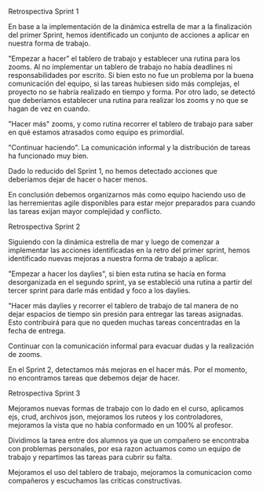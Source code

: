 Retrospectiva Sprint 1

En base a la implementación de la dinámica estrella de mar a la finalización del primer Sprint, hemos identificado un conjunto de acciones a aplicar en nuestra forma de trabajo.

"Empezar a hacer" el tablero de trabajo y establecer una rutina para los zooms. Al no implementar un tablero de trabajo no había deadlines ni responsabilidades por escrito. Si bien esto no fue un problema por la buena comunicación del equipo, si las tareas hubiesen sido más complejas, el proyecto no se habría realizado en tiempo y forma. Por otro lado, se detectó que deberíamos establecer una rutina para realizar los zooms y no que se hagan de vez en cuando.

"Hacer más" zooms, y como rutina recorrer el tablero de trabajo para saber en qué estamos atrasados como equipo es primordial.

"Continuar haciendo". La comunicación informal y la distribución de tareas ha funcionado muy bien.

Dado lo reducido del Sprint 1, no hemos detectado acciones que deberíamos dejar de hacer o hacer menos.

En conclusión debemos organizarnos más como equipo haciendo uso de las herremientas agile disponibles para estar mejor preparados para cuando las tareas exijan mayor complejidad y conflicto.


Retrospectiva Sprint 2

Siguiendo con la dinámica estrella de mar y luego de comenzar a implementar las acciones identificadas en la retro del primer sprint, hemos identificado nuevas mejoras a nuestra forma de trabajo a aplicar.

"Empezar a hacer los daylies", si bien esta rutina se hacía en forma desorganizada en el segundo sprint, ya se estableció una rutina a partir del tercer sprint para darle más entidad y foco a los daylies.

"Hacer más daylies y recorrer el tablero de trabajo de tal manera de no dejar espacios de tiempo sin presión para entregar las tareas asignadas. Esto contribuirá para que no queden muchas tareas concentradas en la fecha de entrega.

Continuar con la comunicación informal para evacuar dudas y la realización de zooms.

En el Sprint 2, detectamos más mejoras en el hacer más. Por el momento, no encontramos tareas que debemos dejar de hacer.


Retrospectiva Sprint 3

Mejoramos nuevas formas de trabajo con lo dado en el curso, aplicamos ejs, crud, archivos json, mejoramos los ruteos y los controladores, mejoramos la vista que no habia conformado en un 100% al profesor.

Dividimos la tarea entre dos alumnos ya que un compañero se encontraba con problemas personales, por esa razon actuamos como un equipo de trabajo y repartimos las tareas para cubrir su falta.

Mejoramos el uso del tablero de trabajo, mejoramos la comunicacion como compañeros y escuchamos las criticas constructivas.